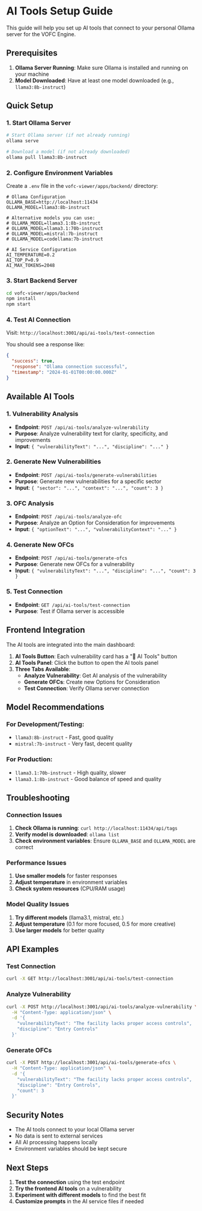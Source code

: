 # AI Tools Setup Guide

This guide will help you set up AI tools that connect to your personal Ollama server for the VOFC Engine.

## Prerequisites

1. **Ollama Server Running**: Make sure Ollama is installed and running on your machine
2. **Model Downloaded**: Have at least one model downloaded (e.g., `llama3:8b-instruct`)

## Quick Setup

### 1. Start Ollama Server

```bash
# Start Ollama server (if not already running)
ollama serve

# Download a model (if not already downloaded)
ollama pull llama3:8b-instruct
```

### 2. Configure Environment Variables

Create a `.env` file in the `vofc-viewer/apps/backend/` directory:

```env
# Ollama Configuration
OLLAMA_BASE=http://localhost:11434
OLLAMA_MODEL=llama3:8b-instruct

# Alternative models you can use:
# OLLAMA_MODEL=llama3.1:8b-instruct
# OLLAMA_MODEL=llama3.1:70b-instruct
# OLLAMA_MODEL=mistral:7b-instruct
# OLLAMA_MODEL=codellama:7b-instruct

# AI Service Configuration
AI_TEMPERATURE=0.2
AI_TOP_P=0.9
AI_MAX_TOKENS=2048
```

### 3. Start Backend Server

```bash
cd vofc-viewer/apps/backend
npm install
npm start
```

### 4. Test AI Connection

Visit: `http://localhost:3001/api/ai-tools/test-connection`

You should see a response like:
```json
{
  "success": true,
  "response": "Ollama connection successful",
  "timestamp": "2024-01-01T00:00:00.000Z"
}
```

## Available AI Tools

### 1. Vulnerability Analysis
- **Endpoint**: `POST /api/ai-tools/analyze-vulnerability`
- **Purpose**: Analyze vulnerability text for clarity, specificity, and improvements
- **Input**: `{ "vulnerabilityText": "...", "discipline": "..." }`

### 2. Generate New Vulnerabilities
- **Endpoint**: `POST /api/ai-tools/generate-vulnerabilities`
- **Purpose**: Generate new vulnerabilities for a specific sector
- **Input**: `{ "sector": "...", "context": "...", "count": 3 }`

### 3. OFC Analysis
- **Endpoint**: `POST /api/ai-tools/analyze-ofc`
- **Purpose**: Analyze an Option for Consideration for improvements
- **Input**: `{ "optionText": "...", "vulnerabilityContext": "..." }`

### 4. Generate New OFCs
- **Endpoint**: `POST /api/ai-tools/generate-ofcs`
- **Purpose**: Generate new OFCs for a vulnerability
- **Input**: `{ "vulnerabilityText": "...", "discipline": "...", "count": 3 }`

### 5. Test Connection
- **Endpoint**: `GET /api/ai-tools/test-connection`
- **Purpose**: Test if Ollama server is accessible

## Frontend Integration

The AI tools are integrated into the main dashboard:

1. **AI Tools Button**: Each vulnerability card has a "🤖 AI Tools" button
2. **AI Tools Panel**: Click the button to open the AI tools panel
3. **Three Tabs Available**:
   - **Analyze Vulnerability**: Get AI analysis of the vulnerability
   - **Generate OFCs**: Create new Options for Consideration
   - **Test Connection**: Verify Ollama server connection

## Model Recommendations

### For Development/Testing:
- `llama3:8b-instruct` - Fast, good quality
- `mistral:7b-instruct` - Very fast, decent quality

### For Production:
- `llama3.1:70b-instruct` - High quality, slower
- `llama3.1:8b-instruct` - Good balance of speed and quality

## Troubleshooting

### Connection Issues
1. **Check Ollama is running**: `curl http://localhost:11434/api/tags`
2. **Verify model is downloaded**: `ollama list`
3. **Check environment variables**: Ensure `OLLAMA_BASE` and `OLLAMA_MODEL` are correct

### Performance Issues
1. **Use smaller models** for faster responses
2. **Adjust temperature** in environment variables
3. **Check system resources** (CPU/RAM usage)

### Model Quality Issues
1. **Try different models** (llama3.1, mistral, etc.)
2. **Adjust temperature** (0.1 for more focused, 0.5 for more creative)
3. **Use larger models** for better quality

## API Examples

### Test Connection
```bash
curl -X GET http://localhost:3001/api/ai-tools/test-connection
```

### Analyze Vulnerability
```bash
curl -X POST http://localhost:3001/api/ai-tools/analyze-vulnerability \
  -H "Content-Type: application/json" \
  -d '{
    "vulnerabilityText": "The facility lacks proper access controls",
    "discipline": "Entry Controls"
  }'
```

### Generate OFCs
```bash
curl -X POST http://localhost:3001/api/ai-tools/generate-ofcs \
  -H "Content-Type: application/json" \
  -d '{
    "vulnerabilityText": "The facility lacks proper access controls",
    "discipline": "Entry Controls",
    "count": 3
  }'
```

## Security Notes

- The AI tools connect to your local Ollama server
- No data is sent to external services
- All AI processing happens locally
- Environment variables should be kept secure

## Next Steps

1. **Test the connection** using the test endpoint
2. **Try the frontend AI tools** on a vulnerability
3. **Experiment with different models** to find the best fit
4. **Customize prompts** in the AI service files if needed

